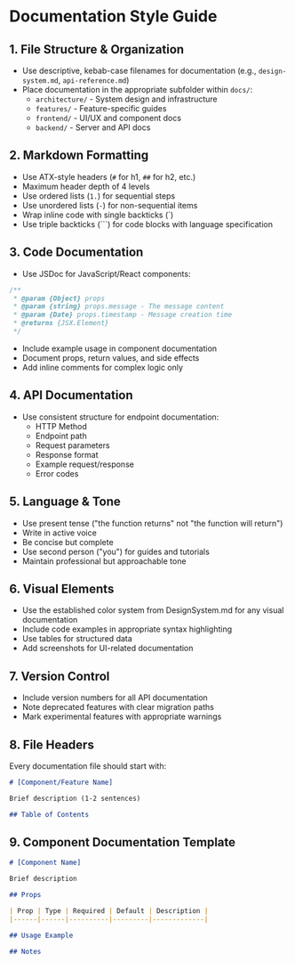 # Documentation Style Guide

## 1. File Structure & Organization
- Use descriptive, kebab-case filenames for documentation (e.g., `design-system.md`, `api-reference.md`)
- Place documentation in the appropriate subfolder within `docs/`:
  - `architecture/` - System design and infrastructure
  - `features/` - Feature-specific guides
  - `frontend/` - UI/UX and component docs
  - `backend/` - Server and API docs

## 2. Markdown Formatting
- Use ATX-style headers (`#` for h1, `##` for h2, etc.)
- Maximum header depth of 4 levels
- Use ordered lists (`1.`) for sequential steps
- Use unordered lists (`-`) for non-sequential items
- Wrap inline code with single backticks (`)
- Use triple backticks (```) for code blocks with language specification

## 3. Code Documentation
- Use JSDoc for JavaScript/React components:
```javascript
/**
 * @param {Object} props
 * @param {string} props.message - The message content
 * @param {Date} props.timestamp - Message creation time
 * @returns {JSX.Element}
 */
```
- Include example usage in component documentation
- Document props, return values, and side effects
- Add inline comments for complex logic only

## 4. API Documentation
- Use consistent structure for endpoint documentation:
  - HTTP Method
  - Endpoint path
  - Request parameters
  - Response format
  - Example request/response
  - Error codes

## 5. Language & Tone
- Use present tense ("the function returns" not "the function will return")
- Write in active voice
- Be concise but complete
- Use second person ("you") for guides and tutorials
- Maintain professional but approachable tone

## 6. Visual Elements
- Use the established color system from DesignSystem.md for any visual documentation
- Include code examples in appropriate syntax highlighting
- Use tables for structured data
- Add screenshots for UI-related documentation

## 7. Version Control
- Include version numbers for all API documentation
- Note deprecated features with clear migration paths
- Mark experimental features with appropriate warnings

## 8. File Headers
Every documentation file should start with:
```markdown
# [Component/Feature Name]

Brief description (1-2 sentences)

## Table of Contents
```

## 9. Component Documentation Template
```markdown
# [Component Name]

Brief description

## Props

| Prop | Type | Required | Default | Description |
|------|------|----------|---------|-------------|

## Usage Example

## Notes
``` 